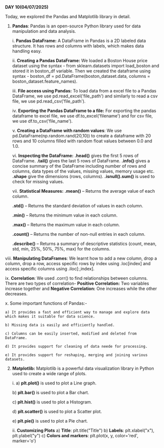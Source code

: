 **DAY 10(04/07/2025)**

Today, we explored the Pandas and Matplotlib library in detail.

1) **Pandas**: Pandas is an open-source Python library used for data manipulation and data analysis.

   i. **Pandas DataFrame:** A DataFrame in Pandas is a 2D labeled data structure. It has rows and columns with labels, which makes data handling easy.

   ii. **Creating a Pandas DataFrame:** We loaded a Boston House price dataset using the syntax - from sklearn.datasets import load_boston and stored it in boston_df variable. Then we created the dataframe using syntax - boston_df = pd.DataFrame(boston_dataset.data, columns = boston_dataset.feature_names).

   iii. **File access using Pandas:** To load data from a excel file to a Pandas DataFrame, we use pd.read_excel('file_path') and similarly to read a csv file, we use pd.read_csv('file_path').

   iv. **Exporting the Pandas DataFrame to a file:** For exporting the pandas dataframe to excel file, we use df.to_excel('filename') and for csv file, we use df.to_csv('file_name').

   v. **Creating a DataFrame with random values**: We use pd.DataFrame(np.random.rand(20,10)) to create a dataframe with 20 rows and 10 columns filled with random float values between 0.0 and 1.0.

   vi. **Inspecting the DataFrame:**
       **.head()** gives the first 5 rows of DataFrame.
       **.tail()** gives the last 5 rows of DataFrame.
       **.info()** gives a concise summary of the DataFrame including number of rows and columns, data types of the values, missing values, memory usage etc.
       **.shape** give the dimensions (rows, columns).
       **.isnull().sum()** is used to check for missing values.

   vii. **Statistical Measures:** **.mean()** – Returns the average value of each column.
   
   
    **.std()** – Returns the standard deviation of values in each column.


    **.min()** – Returns the minimum value in each column.


    **.max()** – Returns the maximum value in each column.


    **.count()** – Returns the number of non-null entries in each column.


    **.describe()** – Returns a summary of descriptive statistics (count, mean, std, min, 25%, 50%, 75%, max) for the columns. 

 viii. **Manipulating DataFrames**: We learnt how to add a new column, drop a column, drop a row, access specific rows by index using .loc[index] and access specific columns using .iloc[:,index].

 ix. **Correlation**: We used .corr() to find relationships between columns. There are two types of correlation- **Positive Correlation:** Two variables increase together and **Negative Correlation:** One increases while the other decreases.

 x. Some important functions of Pandas:- 

    a) It provides a fast and efficient way to manage and explore data which makes it suitable for data science.

    b) Missing data is easily and efficiently handled.

    c) Columns can be easily inserted, modified and deleted from DataFrame.

    d) It provides support for cleaning of data neede for processing.

    e) It provides support for reshaping, merging and joining various datasets.

2) **Matplotlib:** Matplotlib is a powerful data visualization library in Python used to create a wide range of plots.
   
   i. a) **plt.plot()** is used to plot a	Line graph.
   
      b) **plt.bar()** is used to plot a	Bar chart.
   
      c) **plt.hist()** is used to plot a Histogram.
   
      d) **plt.scatter()** is used to plot a Scatter plot.
   
      e) **plt.pie()** is used to plot a Pie chart.
   
   ii. **Customizing Plots**
       a) **Title**: plt.title("Title")
       b) **Labels**: plt.xlabel("x"), plt.ylabel("y")
       c) **Colors and markers**: plt.plot(x, y, color='red', marker='o')
   



   
